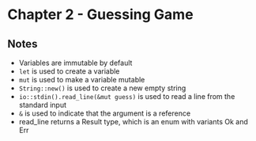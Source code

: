 # Chapter 2 - Guessing Game

## Notes

- Variables are immutable by default
- `let` is used to create a variable
- `mut` is used to make a variable mutable
- `String::new()` is used to create a new empty string
- `io::stdin().read_line(&mut guess)` is used to read a line from the standard input
- `&` is used to indicate that the argument is a reference
- read_line returns a Result type, which is an enum with variants Ok and Err
